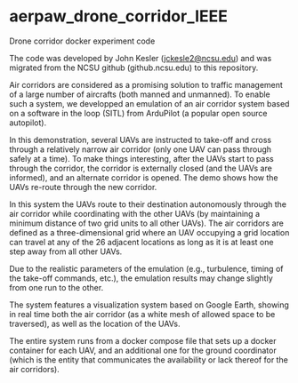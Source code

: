 # aerpaw_drone_corridor_IEEE
Drone corridor docker experiment code

The code was developed by John Kesler (jckesle2@ncsu.edu) and was migrated from the NCSU github (github.ncsu.edu) to this repository.

Air corridors are considered as a promising solution to traffic management of a large number of aircrafts (both manned and unmanned). To enable such a system, we developped an emulation of an air corridor system based on a software in the loop (SITL) from ArduPilot (a popular open source autopilot).

In this demonstration, several UAVs are instructed to take-off and cross through a relatively narrow air corridor (only one UAV can pass through safely at a time). To make things interesting, after the UAVs start to pass through the corridor, the corridor is externally closed (and the UAVs are informed), and an alternate corridor is opened. The demo shows how the UAVs re-route through the new corridor.

In this system the UAVs route to their destination autonomously through the air corridor while coordinating with the other UAVs (by maintaining a minimum distance of two grid units to all other UAVs). The air corridors are defined as a three-dimensional grid where an UAV occupying a grid location can travel at any of the 26 adjacent locations as long as it is at least one step away from all other UAVs.

Due to the realistic parameters of the emulation (e.g., turbulence, timing of the take-off commands, etc.), the emulation results may change slightly from one run to the other.

The system features a visualization system based on Google Earth, showing in real time both the air corridor (as a white mesh of allowed space to be traversed), as well as the location of the UAVs.

The entire system runs from a docker compose file that sets up a docker container for each UAV, and an additional one for the ground coordinator (which is the entity that communicates the availability or lack thereof for the air corridors).
